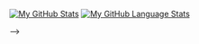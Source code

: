 <!-- <a href="https://app.daily.dev/Zinc">
  <img src="https://api.daily.dev/devcards/f35382ea7f374a29b0fa601b41271b22.png?r=19z" width="400" alt="Ajinkya Vaydande's Dev Card"/>
</a> -->

[![My GitHub Stats](https://github-readme-stats.vercel.app/api/?username=ajinkyaydande&count_private=true&theme=tokyonight&showicons=true)]()
[![My GitHub Language Stats](https://github-readme-stats.vercel.app/api/top-langs/?username=ajinkyaydande&langs_count=5&theme=tokyonight)]()

<!-- - 👋 Hi, I’m @AjinkyaYdande
- 👀 I’m interested in Web Development...
- 🌱 I’m currently learning ...
- 💞️
- 📫 How to reach me ...

<!---
AjinkyaYdande/AjinkyaYdande is a ✨ special ✨ repository because its `README.md` (this file) appears on your GitHub profile.
You can click the Preview link to take a look at your changes.
--->
 -->
